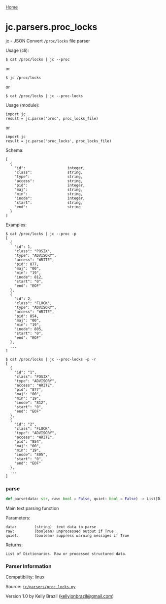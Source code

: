 [Home](https://kellyjonbrazil.github.io/jc/)
<a id="jc.parsers.proc_locks"></a>

# jc.parsers.proc_locks

jc - JSON Convert `/proc/locks` file parser

Usage (cli):

    $ cat /proc/locks | jc --proc

or

    $ jc /proc/locks

or

    $ cat /proc/locks | jc --proc-locks

Usage (module):

    import jc
    result = jc.parse('proc', proc_locks_file)

or

    import jc
    result = jc.parse('proc_locks', proc_locks_file)

Schema:

    [
      {
        "id":                   integer,
        "class":                string,
        "type":                 string,
        "access":               string,
        "pid":                  integer,
        "maj":                  string,
        "min":                  string,
        "inode":                integer,
        "start":                string,
        "end":                  string
      }
    ]

Examples:

    $ cat /proc/locks | jc --proc -p
    [
      {
        "id": 1,
        "class": "POSIX",
        "type": "ADVISORY",
        "access": "WRITE",
        "pid": 877,
        "maj": "00",
        "min": "19",
        "inode": 812,
        "start": "0",
        "end": "EOF"
      },
      {
        "id": 2,
        "class": "FLOCK",
        "type": "ADVISORY",
        "access": "WRITE",
        "pid": 854,
        "maj": "00",
        "min": "19",
        "inode": 805,
        "start": "0",
        "end": "EOF"
      },
      ...
    ]

    $ cat /proc/locks | jc --proc-locks -p -r
    [
      {
        "id": "1",
        "class": "POSIX",
        "type": "ADVISORY",
        "access": "WRITE",
        "pid": "877",
        "maj": "00",
        "min": "19",
        "inode": "812",
        "start": "0",
        "end": "EOF"
      },
      {
        "id": "2",
        "class": "FLOCK",
        "type": "ADVISORY",
        "access": "WRITE",
        "pid": "854",
        "maj": "00",
        "min": "19",
        "inode": "805",
        "start": "0",
        "end": "EOF"
      },
      ...
    ]

<a id="jc.parsers.proc_locks.parse"></a>

### parse

```python
def parse(data: str, raw: bool = False, quiet: bool = False) -> List[Dict]
```

Main text parsing function

Parameters:

    data:        (string)  text data to parse
    raw:         (boolean) unprocessed output if True
    quiet:       (boolean) suppress warning messages if True

Returns:

    List of Dictionaries. Raw or processed structured data.

### Parser Information
Compatibility:  linux

Source: [`jc/parsers/proc_locks.py`](https://github.com/kellyjonbrazil/jc/blob/master/jc/parsers/proc_locks.py)

Version 1.0 by Kelly Brazil (kellyjonbrazil@gmail.com)
